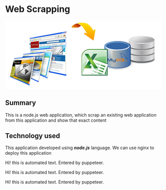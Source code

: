 # Web Scrapping
![Web Scrapping Image](/images/scraper1.png)

## Summary
   This is a node.js web application, which scrap an existing web application from this application and show that exact content
	
## Technology used
   This application developed using _**node.js**_ language. We can use nginx to deploy this application


Hi! this is automated text. Entered by puppeteer.


Hi! this is automated text. Entered by puppeteer.


Hi! this is automated text. Entered by puppeteer.
